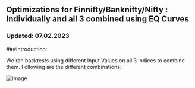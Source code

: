 ## Optimizations for Finnifty/Banknifty/Nifty : Individually and all 3 combined using EQ Curves
### Updated: 07.02.2023


###Introduction:

We ran backtests using different Input Values on all 3 Indices to combine them. Following are the different combinations:

![image](https://user-images.githubusercontent.com/67407393/217734152-3a0f3ad3-d3ed-4d8c-b093-839be06d594e.png)







